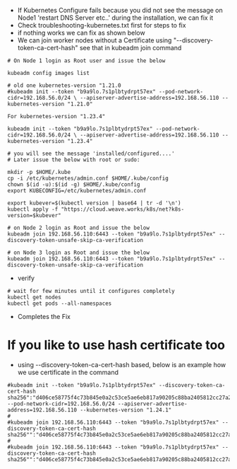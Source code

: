 * If Kubernetes Configure fails because you did not see the message on Node1 'restart DNS Server etc..' during the installation, we can fix it
* Check troubleshooting-kubernetes.txt first for steps to fix
* if nothing works we can fix as shown below  
* We can join worker nodes without a Certificate using "--discovery-token-ca-cert-hash" see that in kubeadm join command
````
# On Node 1 login as Root user and issue the below 

kubeadm config images list

# old one kubernetes-version "1.21.0
#kubeadm init --token "b9a9lo.7s1plbtydrpt57ex" --pod-network-cidr=192.168.56.0/24 \ --apiserver-advertise-address=192.168.56.110 --kubernetes-version "1.21.0"

For kubernetes-version "1.23.4"

kubeadm init --token "b9a9lo.7s1plbtydrpt57ex" --pod-network-cidr=192.168.56.0/24 \ --apiserver-advertise-address=192.168.56.110 --kubernetes-version "1.23.4" 

# you will see the message 'installed/configured....'
# Later issue the below with root or sudo: 

mkdir -p $HOME/.kube
cp -i /etc/kubernetes/admin.conf $HOME/.kube/config
chown $(id -u):$(id -g) $HOME/.kube/config
export KUBECONFIG=/etc/kubernetes/admin.conf

export kubever=$(kubectl version | base64 | tr -d '\n')
kubectl apply -f "https://cloud.weave.works/k8s/net?k8s-version=$kubever"

# on Node 2 login as Root and issue the below
kubeadm join 192.168.56.110:6443 --token "b9a9lo.7s1plbtydrpt57ex" --discovery-token-unsafe-skip-ca-verification

# on Node 3 login as Root and issue the below
kubeadm join 192.168.56.110:6443 --token "b9a9lo.7s1plbtydrpt57ex" --discovery-token-unsafe-skip-ca-verification 
````

* verify
````
# wait for few minutes until it configures completely
kubectl get nodes
kubectl get pods --all-namespaces
````
* Completes the Fix

# If you like to use hash certificate too
* using --discovery-token-ca-cert-hash based, below is an example how we use certificate in the command 
````
#kubeadm init --token "b9a9lo.7s1plbtydrpt57ex" --discovery-token-ca-cert-hash sha256":"d406ce58775f4c73b845e0a2c53ce5ae6eb817a90205c88ba2405812cc27a2a3" --pod-network-cidr=192.168.56.0/24 --apiserver-advertise-address=192.168.56.110 --kubernetes-version "1.24.1"
#
#kubeadm join 192.168.56.110:6443 --token "b9a9lo.7s1plbtydrpt57ex" --discovery-token-ca-cert-hash sha256"":"d406ce58775f4c73b845e0a2c53ce5ae6eb817a90205c88ba2405812cc27a2a3" 
#
#kubeadm join 192.168.56.110:6443 --token "b9a9lo.7s1plbtydrpt57ex" --discovery-token-ca-cert-hash sha256"":"d406ce58775f4c73b845e0a2c53ce5ae6eb817a90205c88ba2405812cc27a2a3" 
````